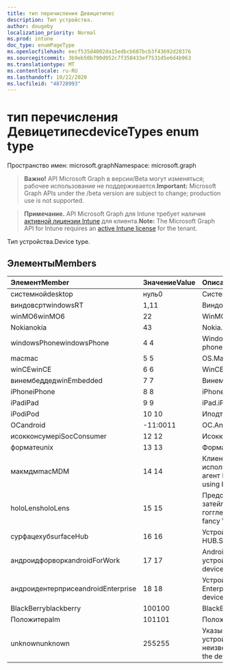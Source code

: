```yaml
---
title: тип перечисления Девицетипес
description: Тип устройства.
author: dougeby
localization_priority: Normal
ms.prod: intune
doc_type: enumPageType
ms.openlocfilehash: eecf535d4002da15edbcb687bcb3f43692d28376
ms.sourcegitcommit: 3b9eb50b790d952c7f350433ef7531d5e6d4b963
ms.translationtype: MT
ms.contentlocale: ru-RU
ms.lasthandoff: 10/22/2020
ms.locfileid: "48728993"
---
```

# <a name="devicetypes-enum-type"></a><span data-ttu-id="c6181-103">тип перечисления Девицетипес</span><span class="sxs-lookup"><span data-stu-id="c6181-103">deviceTypes enum type</span></span>

<span data-ttu-id="c6181-104">Пространство имен: microsoft.graph</span><span class="sxs-lookup"><span data-stu-id="c6181-104">Namespace: microsoft.graph</span></span>

> <span data-ttu-id="c6181-105">**Важно!** API Microsoft Graph в версии/Beta могут изменяться; рабочее использование не поддерживается.</span><span class="sxs-lookup"><span data-stu-id="c6181-105">**Important:** Microsoft Graph APIs under the /beta version are subject to change; production use is not supported.</span></span>

> <span data-ttu-id="c6181-106">**Примечание.** API Microsoft Graph для Intune требует наличия [активной лицензии Intune](https://go.microsoft.com/fwlink/?linkid=839381) для клиента.</span><span class="sxs-lookup"><span data-stu-id="c6181-106">**Note:** The Microsoft Graph API for Intune requires an [active Intune license](https://go.microsoft.com/fwlink/?linkid=839381) for the tenant.</span></span>

<span data-ttu-id="c6181-107">Тип устройства.</span><span class="sxs-lookup"><span data-stu-id="c6181-107">Device type.</span></span>

## <a name="members"></a><span data-ttu-id="c6181-108">Элементы</span><span class="sxs-lookup"><span data-stu-id="c6181-108">Members</span></span>
|<span data-ttu-id="c6181-109">Элемент</span><span class="sxs-lookup"><span data-stu-id="c6181-109">Member</span></span>|<span data-ttu-id="c6181-110">Значение</span><span class="sxs-lookup"><span data-stu-id="c6181-110">Value</span></span>|<span data-ttu-id="c6181-111">Описание</span><span class="sxs-lookup"><span data-stu-id="c6181-111">Description</span></span>|
|:---|:---|:---|
|<span data-ttu-id="c6181-112">системной</span><span class="sxs-lookup"><span data-stu-id="c6181-112">desktop</span></span>|<span data-ttu-id="c6181-113">нуль</span><span class="sxs-lookup"><span data-stu-id="c6181-113">0</span></span>|<span data-ttu-id="c6181-114">Системной.</span><span class="sxs-lookup"><span data-stu-id="c6181-114">Desktop.</span></span>|
|<span data-ttu-id="c6181-115">виндовсрт</span><span class="sxs-lookup"><span data-stu-id="c6181-115">windowsRT</span></span>|<span data-ttu-id="c6181-116">1,1</span><span class="sxs-lookup"><span data-stu-id="c6181-116">1</span></span>|<span data-ttu-id="c6181-117">Виндовсрт.</span><span class="sxs-lookup"><span data-stu-id="c6181-117">WindowsRT.</span></span>|
|<span data-ttu-id="c6181-118">winMO6</span><span class="sxs-lookup"><span data-stu-id="c6181-118">winMO6</span></span>|<span data-ttu-id="c6181-119">2</span><span class="sxs-lookup"><span data-stu-id="c6181-119">2</span></span>|<span data-ttu-id="c6181-120">WinMO6.</span><span class="sxs-lookup"><span data-stu-id="c6181-120">WinMO6.</span></span>|
|<span data-ttu-id="c6181-121">Nokia</span><span class="sxs-lookup"><span data-stu-id="c6181-121">nokia</span></span>|<span data-ttu-id="c6181-122">4</span><span class="sxs-lookup"><span data-stu-id="c6181-122">3</span></span>|<span data-ttu-id="c6181-123">Nokia.</span><span class="sxs-lookup"><span data-stu-id="c6181-123">Nokia.</span></span>|
|<span data-ttu-id="c6181-124">windowsPhone</span><span class="sxs-lookup"><span data-stu-id="c6181-124">windowsPhone</span></span>|<span data-ttu-id="c6181-125">4 </span><span class="sxs-lookup"><span data-stu-id="c6181-125">4</span></span>|<span data-ttu-id="c6181-126">Windows Phone.</span><span class="sxs-lookup"><span data-stu-id="c6181-126">Windows phone.</span></span>|
|<span data-ttu-id="c6181-127">mac</span><span class="sxs-lookup"><span data-stu-id="c6181-127">mac</span></span>|<span data-ttu-id="c6181-128">5 </span><span class="sxs-lookup"><span data-stu-id="c6181-128">5</span></span>|<span data-ttu-id="c6181-129">OS.</span><span class="sxs-lookup"><span data-stu-id="c6181-129">Mac.</span></span>|
|<span data-ttu-id="c6181-130">winCE</span><span class="sxs-lookup"><span data-stu-id="c6181-130">winCE</span></span>|<span data-ttu-id="c6181-131">6 </span><span class="sxs-lookup"><span data-stu-id="c6181-131">6</span></span>|<span data-ttu-id="c6181-132">WinCE.</span><span class="sxs-lookup"><span data-stu-id="c6181-132">WinCE.</span></span>|
|<span data-ttu-id="c6181-133">винембеддед</span><span class="sxs-lookup"><span data-stu-id="c6181-133">winEmbedded</span></span>|<span data-ttu-id="c6181-134">7 </span><span class="sxs-lookup"><span data-stu-id="c6181-134">7</span></span>|<span data-ttu-id="c6181-135">Винембеддед.</span><span class="sxs-lookup"><span data-stu-id="c6181-135">WinEmbedded.</span></span>|
|<span data-ttu-id="c6181-136">iPhone</span><span class="sxs-lookup"><span data-stu-id="c6181-136">iPhone</span></span>|<span data-ttu-id="c6181-137">8 </span><span class="sxs-lookup"><span data-stu-id="c6181-137">8</span></span>|<span data-ttu-id="c6181-138">iPhone.</span><span class="sxs-lookup"><span data-stu-id="c6181-138">iPhone.</span></span>|
|<span data-ttu-id="c6181-139">iPad</span><span class="sxs-lookup"><span data-stu-id="c6181-139">iPad</span></span>|<span data-ttu-id="c6181-140">9 </span><span class="sxs-lookup"><span data-stu-id="c6181-140">9</span></span>|<span data-ttu-id="c6181-141">iPad.</span><span class="sxs-lookup"><span data-stu-id="c6181-141">iPad.</span></span>|
|<span data-ttu-id="c6181-142">iPod</span><span class="sxs-lookup"><span data-stu-id="c6181-142">iPod</span></span>|<span data-ttu-id="c6181-143">10 </span><span class="sxs-lookup"><span data-stu-id="c6181-143">10</span></span>|<span data-ttu-id="c6181-144">Иподтауч.</span><span class="sxs-lookup"><span data-stu-id="c6181-144">iPodTouch.</span></span>|
|<span data-ttu-id="c6181-145">ОС</span><span class="sxs-lookup"><span data-stu-id="c6181-145">android</span></span>|<span data-ttu-id="c6181-146">-11:00</span><span class="sxs-lookup"><span data-stu-id="c6181-146">11</span></span>|<span data-ttu-id="c6181-147">ОС.</span><span class="sxs-lookup"><span data-stu-id="c6181-147">Android.</span></span>|
|<span data-ttu-id="c6181-148">исокконсумер</span><span class="sxs-lookup"><span data-stu-id="c6181-148">iSocConsumer</span></span>|<span data-ttu-id="c6181-149">12 </span><span class="sxs-lookup"><span data-stu-id="c6181-149">12</span></span>|<span data-ttu-id="c6181-150">Исокконсумер.</span><span class="sxs-lookup"><span data-stu-id="c6181-150">iSocConsumer.</span></span>|
|<span data-ttu-id="c6181-151">формате</span><span class="sxs-lookup"><span data-stu-id="c6181-151">unix</span></span>|<span data-ttu-id="c6181-152">13 </span><span class="sxs-lookup"><span data-stu-id="c6181-152">13</span></span>|<span data-ttu-id="c6181-153">Формате.</span><span class="sxs-lookup"><span data-stu-id="c6181-153">Unix.</span></span>|
|<span data-ttu-id="c6181-154">макмдм</span><span class="sxs-lookup"><span data-stu-id="c6181-154">macMDM</span></span>|<span data-ttu-id="c6181-155">14 </span><span class="sxs-lookup"><span data-stu-id="c6181-155">14</span></span>|<span data-ttu-id="c6181-156">Клиент Mac OS X, использующий встроенный агент MDM.</span><span class="sxs-lookup"><span data-stu-id="c6181-156">Mac OS X client using built in MDM agent.</span></span>|
|<span data-ttu-id="c6181-157">holoLens</span><span class="sxs-lookup"><span data-stu-id="c6181-157">holoLens</span></span>|<span data-ttu-id="c6181-158">15 </span><span class="sxs-lookup"><span data-stu-id="c6181-158">15</span></span>|<span data-ttu-id="c6181-159">Представляет собой затейливого Windows 10 гогглес.</span><span class="sxs-lookup"><span data-stu-id="c6181-159">Representing the fancy Windows 10 goggles.</span></span>|
|<span data-ttu-id="c6181-160">сурфацехуб</span><span class="sxs-lookup"><span data-stu-id="c6181-160">surfaceHub</span></span>|<span data-ttu-id="c6181-161">16 </span><span class="sxs-lookup"><span data-stu-id="c6181-161">16</span></span>|<span data-ttu-id="c6181-162">Устройство Surface HUB.</span><span class="sxs-lookup"><span data-stu-id="c6181-162">Surface HUB device.</span></span>|
|<span data-ttu-id="c6181-163">андроидфорворк</span><span class="sxs-lookup"><span data-stu-id="c6181-163">androidForWork</span></span>|<span data-ttu-id="c6181-164">17 </span><span class="sxs-lookup"><span data-stu-id="c6181-164">17</span></span>|<span data-ttu-id="c6181-165">Android для рабочего устройства.</span><span class="sxs-lookup"><span data-stu-id="c6181-165">Android for work device.</span></span>|
|<span data-ttu-id="c6181-166">андроидентерприсе</span><span class="sxs-lookup"><span data-stu-id="c6181-166">androidEnterprise</span></span>|<span data-ttu-id="c6181-167">18 </span><span class="sxs-lookup"><span data-stu-id="c6181-167">18</span></span>|<span data-ttu-id="c6181-168">Устройство Android Enterprise.</span><span class="sxs-lookup"><span data-stu-id="c6181-168">Android enterprise device.</span></span>|
|<span data-ttu-id="c6181-169">BlackBerry</span><span class="sxs-lookup"><span data-stu-id="c6181-169">blackberry</span></span>|<span data-ttu-id="c6181-170">100</span><span class="sxs-lookup"><span data-stu-id="c6181-170">100</span></span>|<span data-ttu-id="c6181-171">BlackBerry.</span><span class="sxs-lookup"><span data-stu-id="c6181-171">Blackberry.</span></span>|
|<span data-ttu-id="c6181-172">Положите</span><span class="sxs-lookup"><span data-stu-id="c6181-172">palm</span></span>|<span data-ttu-id="c6181-173">101</span><span class="sxs-lookup"><span data-stu-id="c6181-173">101</span></span>|<span data-ttu-id="c6181-174">Положите.</span><span class="sxs-lookup"><span data-stu-id="c6181-174">Palm.</span></span>|
|<span data-ttu-id="c6181-175">unknown</span><span class="sxs-lookup"><span data-stu-id="c6181-175">unknown</span></span>|<span data-ttu-id="c6181-176">255</span><span class="sxs-lookup"><span data-stu-id="c6181-176">255</span></span>|<span data-ttu-id="c6181-177">Указывает, что тип устройства неизвестен.</span><span class="sxs-lookup"><span data-stu-id="c6181-177">Represents that the device type is unknown.</span></span>|





